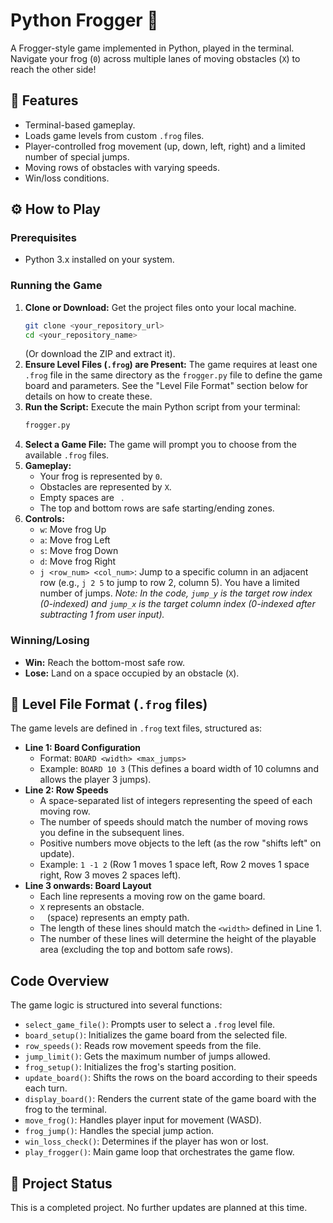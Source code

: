 # Python Frogger 🐸

A Frogger-style game implemented in Python, played in the terminal. Navigate your frog (`0`) across multiple lanes of moving obstacles (`X`) to reach the other side!

## 🌟 Features

* Terminal-based gameplay.
* Loads game levels from custom `.frog` files.
* Player-controlled frog movement (up, down, left, right) and a limited number of special jumps.
* Moving rows of obstacles with varying speeds.
* Win/loss conditions.

## ⚙️ How to Play

### Prerequisites

* Python 3.x installed on your system.

### Running the Game

1.  **Clone or Download:** Get the project files onto your local machine.
    ```bash
    git clone <your_repository_url>
    cd <your_repository_name>
    ```
    (Or download the ZIP and extract it).
2.  **Ensure Level Files (`.frog`) are Present:** The game requires at least one `.frog` file in the same directory as the `frogger.py` file to define the game board and parameters. See the "Level File Format" section below for details on how to create these.
3.  **Run the Script:** Execute the main Python script from your terminal:
    ```bash
    frogger.py
    ```
4.  **Select a Game File:** The game will prompt you to choose from the available `.frog` files.
5.  **Gameplay:**
    * Your frog is represented by `0`.
    * Obstacles are represented by `X`.
    * Empty spaces are ` `.
    * The top and bottom rows are safe starting/ending zones.
6.  **Controls:**
    * `w`: Move frog Up
    * `a`: Move frog Left
    * `s`: Move frog Down
    * `d`: Move frog Right
    * `j <row_num> <col_num>`: Jump to a specific column in an adjacent row (e.g., `j 2 5` to jump to row 2, column 5). You have a limited number of jumps. *Note: In the code, `jump_y` is the target row index (0-indexed) and `jump_x` is the target column index (0-indexed after subtracting 1 from user input).*

### Winning/Losing

* **Win:** Reach the bottom-most safe row.
* **Lose:** Land on a space occupied by an obstacle (`X`).

## 📄 Level File Format (`.frog` files)

The game levels are defined in `.frog` text files, structured as:

* **Line 1: Board Configuration**
    * Format: `BOARD <width> <max_jumps>`
    * Example: `BOARD 10 3` (This defines a board width of 10 columns and allows the player 3 jumps).
* **Line 2: Row Speeds**
    * A space-separated list of integers representing the speed of each moving row.
    * The number of speeds should match the number of moving rows you define in the subsequent lines.
    * Positive numbers move objects to the left (as the row "shifts left" on update).
    * Example: `1 -1 2` (Row 1 moves 1 space left, Row 2 moves 1 space right, Row 3 moves 2 spaces left).
* **Line 3 onwards: Board Layout**
    * Each line represents a moving row on the game board.
    * `X` represents an obstacle.
    * ` ` (space) represents an empty path.
    * The length of these lines should match the `<width>` defined in Line 1.
    * The number of these lines will determine the height of the playable area (excluding the top and bottom safe rows).

## Code Overview

The game logic is structured into several functions:

* `select_game_file()`: Prompts user to select a `.frog` level file.
* `board_setup()`: Initializes the game board from the selected file.
* `row_speeds()`: Reads row movement speeds from the file.
* `jump_limit()`: Gets the maximum number of jumps allowed.
* `frog_setup()`: Initializes the frog's starting position.
* `update_board()`: Shifts the rows on the board according to their speeds each turn.
* `display_board()`: Renders the current state of the game board with the frog to the terminal.
* `move_frog()`: Handles player input for movement (WASD).
* `frog_jump()`: Handles the special jump action.
* `win_loss_check()`: Determines if the player has won or lost.
* `play_frogger()`: Main game loop that orchestrates the game flow.

## 📝 Project Status

This is a completed project. No further updates are planned at this time.

